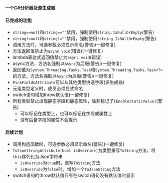 **一个C#分析器及源生成器**

#### 已完成的功能
- `string==null`和`string==""`禁用，强制使用`string.IsNullOrEmpty`(警告)
- `string!=null`和`string!=""`禁用，强制使用`!string.IsNullOrEmpty`(警告)
- 调用方法时，可选参数必须显示命名(警告)(一键修复)
- 方法返回值禁止为`async void`(错误)(一键修复)
- lambda表达式返回值禁止为`async void`(错误)
- async方法，方法名强制以`Async`为后缀(警告)(一键修复)
- 返回值为`System.Threading.Tasks.Task`和`System.Threading.Tasks.Task<T>`的方法，方法名强制以`Async`为后缀(警告)(一键修复)
- `PickFieldsAttribute`可以从其他类型挑选字段(源生成器)
- 元组类型定义时，成员必须显式命名
- switch语句增加throw默认值(一键修复)
- 所有类型禁止出现静态字段和静态属性，除非标记了`[EnableStaticValue]`(警告)
  - 可以标记在类型上，也可以标记在字段或属性上
  - 没有后备字段的属性不会提示

#### 后续计划
- 调用构造函数时，可选参数必须显示命名(警告)(一键修复)
- `ToJsonStringAttribute(bool isOverride)`为类型重写`ToString`方法，将`this`序列化为Json字符串
  - `isOverride`为`true`时，重写`ToString`方法
  - `isOverride`为`false`时，增加一个`ToJsonString`方法
- switch语句的throw默认值只有在switch语句没有默认值时显示
